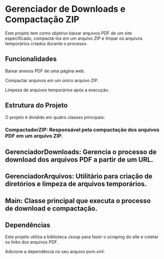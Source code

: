 # Gerenciador de Downloads e Compactação ZIP
Este projeto tem como objetivo baixar arquivos PDF de um site especificado, compactá-los em um arquivo ZIP e limpar os arquivos temporários criados durante o processo.

## Funcionalidades
Baixar anexos PDF de uma página web.

Compactar arquivos em um único arquivo ZIP.

Limpeza de arquivos temporários após a execução.

## Estrutura do Projeto
O projeto é dividido em quatro classes principais:

### CompactadorZIP: Responsável pela compactação dos arquivos PDF em um arquivo ZIP.

## GerenciadorDownloads: Gerencia o processo de download dos arquivos PDF a partir de um URL.

## GerenciadorArquivos: Utilitário para criação de diretórios e limpeza de arquivos temporários.

## Main: Classe principal que executa o processo de download e compactação.

## Dependências
Este projeto utiliza a biblioteca Jsoup para fazer o scraping do site e coletar os links dos arquivos PDF.

Adicione a dependência no seu arquivo pom.xml:
